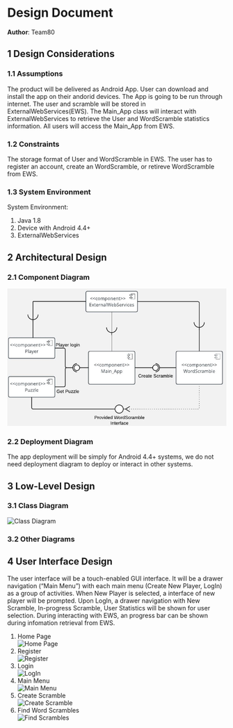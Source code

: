 # Design Document

**Author**: Team80

## 1 Design Considerations

### 1.1 Assumptions

The product will be delivered as Android App. User can download and install the app on their andorid devices. The App is going to be run through internet. The user and scramble will be stored in ExternalWebServices(EWS). The Main_App class will interact with ExternalWebServices to retrieve the User and WordScramble statistics information. All users will access the Main_App from EWS. 

### 1.2 Constraints

The storage format of User and WordScramble in EWS. The user has to register an account, create an WordScramble, or retireve WordScramble from EWS.

### 1.3 System Environment

System Environment:
1. Java 1.8
2. Device with Android 4.4+ 
3. ExternalWebServices

## 2 Architectural Design

### 2.1 Component Diagram  
![Component Diagram](images/ComponentDiagram-Page1.jpeg)

### 2.2 Deployment Diagram
The app deployment will be simply for Android 4.4+ systems, we do not need deployment diagram to deploy or interact in other systems.

## 3 Low-Level Design

### 3.1 Class Diagram
![Class Diagram](/images/class_diagram.png)

### 3.2 Other Diagrams

## 4 User Interface Design
The user interface will be a touch-enabled GUI interface. It will be a drawer navigation (“Main Menu”) with each main menu (Create New Player, LogIn) as a group of activities. When New Player is selected, a interface of new player will be prompted. Upon LogIn, a drawer navigation with New Scramble, In-progress Scramble, User Statistics will be shown for user selection. During interacting with EWS, an progress bar can be shown during infomation retrieval from EWS.

1. Home Page  
![Home Page](/images/HomePage.jpeg)
2. Register  
![Register](/images/RegisterPage.jpeg)
3. Login  
![LogIn](/images/LogIn.jpeg)
4. Main Menu  
![Main Menu](/images/MainMenu.jpeg)
5. Create Scramble  
![Create Scramble](/images/CreateScramble.jpeg)
6. Find Word Scrambles  
![Find Scrambles](/images/FindScrambles.jpeg)
